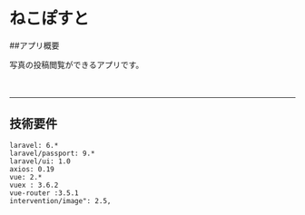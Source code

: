 # ねこぽすと

##アプリ概要

写真の投稿閲覧ができるアプリです。<br/>

　
***

## 技術要件

```
laravel: 6.*
laravel/passport: 9.*
laravel/ui: 1.0
axios: 0.19
vue: 2.*
vuex : 3.6.2
vue-router :3.5.1
intervention/image": 2.5,
```







